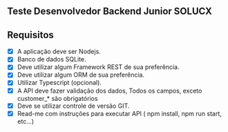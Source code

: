 Teste Desenvolvedor Backend Junior SOLUCX
-----------------------------------------
## Requisitos 
- [x] A aplicação deve ser Nodejs.
- [x] Banco de dados SQLite.
- [x] Deve utilizar algum Framework REST de sua preferência.
- [x] Deve utilizar algum ORM de sua preferência.
- [x] Utilizar Typescript (opcional).
- [x] A API deve fazer validação dos dados, Todos os campos, exceto customer_* são obrigatórios
- [x] Deve se utilizar controle de versão GIT.
- [x] Read-me com instruções para executar API ( npm install, npm run start, etc...)